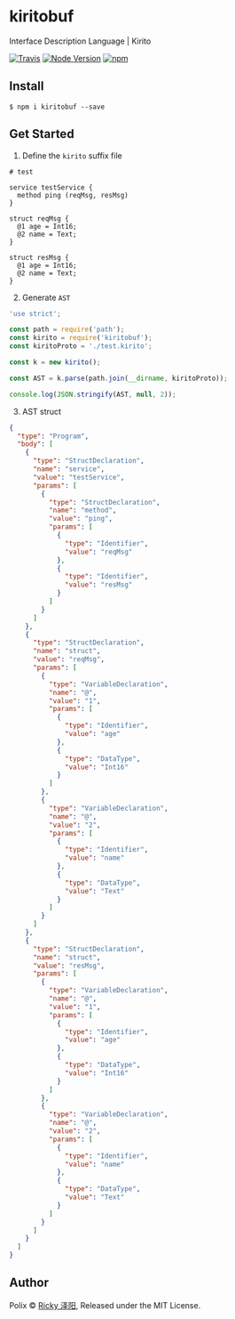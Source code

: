 # kiritobuf


Interface Description Language | Kirito

[![Travis](https://img.shields.io/travis/rickyes/kiritobuf.svg?style=for-the-badge)](https://travis-ci.org/rickyes/kiritobuf)
[![Node Version](https://img.shields.io/badge/node-%3E=9.0.0-brightgreen.svg?longCache=true&style=for-the-badge)](https://www.npmjs.com/package/kiritobuf)
[![npm](https://img.shields.io/npm/v/kiritobuf.svg?style=for-the-badge)](https://www.npmjs.com/package/kiritobuf)

## Install
``` shell
$ npm i kiritobuf --save
```

## Get Started
1. Define the `kirito` suffix file
```shell
# test

service testService {
  method ping (reqMsg, resMsg)
}

struct reqMsg {
  @1 age = Int16;
  @2 name = Text;
}

struct resMsg {
  @1 age = Int16;
  @2 name = Text;
}
```
2. Generate `AST`
``` js
'use strict';

const path = require('path');
const kirito = require('kiritobuf');
const kiritoProto = './test.kirito';

const k = new kirito();

const AST = k.parse(path.join(__dirname, kiritoProto));

console.log(JSON.stringify(AST, null, 2));
```
3. AST struct
``` json
{
  "type": "Program",
  "body": [
    {
      "type": "StructDeclaration",
      "name": "service",
      "value": "testService",
      "params": [
        {
          "type": "StructDeclaration",
          "name": "method",
          "value": "ping",
          "params": [
            {
              "type": "Identifier",
              "value": "reqMsg"
            },
            {
              "type": "Identifier",
              "value": "resMsg"
            }
          ]
        }
      ]
    },
    {
      "type": "StructDeclaration",
      "name": "struct",
      "value": "reqMsg",
      "params": [
        {
          "type": "VariableDeclaration",
          "name": "@",
          "value": "1",
          "params": [
            {
              "type": "Identifier",
              "value": "age"
            },
            {
              "type": "DataType",
              "value": "Int16"
            }
          ]
        },
        {
          "type": "VariableDeclaration",
          "name": "@",
          "value": "2",
          "params": [
            {
              "type": "Identifier",
              "value": "name"
            },
            {
              "type": "DataType",
              "value": "Text"
            }
          ]
        }
      ]
    },
    {
      "type": "StructDeclaration",
      "name": "struct",
      "value": "resMsg",
      "params": [
        {
          "type": "VariableDeclaration",
          "name": "@",
          "value": "1",
          "params": [
            {
              "type": "Identifier",
              "value": "age"
            },
            {
              "type": "DataType",
              "value": "Int16"
            }
          ]
        },
        {
          "type": "VariableDeclaration",
          "name": "@",
          "value": "2",
          "params": [
            {
              "type": "Identifier",
              "value": "name"
            },
            {
              "type": "DataType",
              "value": "Text"
            }
          ]
        }
      ]
    }
  ]
}
```

## Author
Polix © [Ricky 泽阳](https://github.com/rickyes), Released under the MIT License. 
